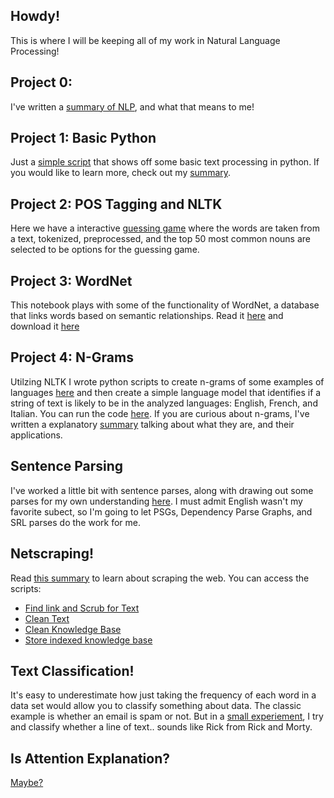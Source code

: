 
## Howdy!
This is where I will be keeping all of my work in Natural Language Processing!

## Project 0:
I've written a [summary of NLP](overview-of-nlp.pdf), and what that means to me!

## Project 1: Basic Python
Just a [simple script](project-1/contact-parser.py) that shows off some basic text processing in python. If you would like to learn more, check out my [summary](project-1/summary.md).

## Project 2: POS Tagging and NLTK
Here we have a interactive [guessing game](project-2/guessing-game.py) where the words are taken from a text, tokenized, preprocessed, and the top 50 most common nouns are selected to be options for the guessing game.

## Project 3: WordNet
This notebook plays with some of the functionality of WordNet, a database that links words based on semantic relationships. Read it [here](project-3/wordnet.pdf) and download it [here](project-3/wordnet.ipynb)

## Project 4: N-Grams
Utilzing NLTK I wrote python scripts to create n-grams of some examples of languages [here](project-4/ngram-dictionary.py) and then create a simple language model that identifies if a string of text is likely to be in the analyzed languages: English, French, and Italian. You can run the code [here](project-4/language-finder.py). If you are curious about n-grams, I've written a explanatory [summary](project-4/ngrams-assignment.pdf) talking about what they are, and their applications.

## Sentence Parsing
I've worked a little bit with sentence parses, along with drawing out some parses for my own understanding [here](sentence_parsing.pdf). I must admit English wasn't my favorite subect, so I'm going to let PSGs, Dependency Parse Graphs, and SRL parses do the work for me.

## Netscraping!
Read [this summary](project-5/summary.pdf) to learn about scraping the web. You can access the scripts:
- [Find link and Scrub for Text](project-5/web_crawler.py)
- [Clean Text](project-5/web_crawler2.py)
- [Clean Knowledge Base](project-5/web_crawler3.py)
- [Store indexed knowledge base](project-5/web_crawler4.py)

## Text Classification!
It's easy to underestimate how just taking the frequency of each word in a data set would allow you to classify something about data. The classic example is whether an email is spam or not. But in a [small experiement](project-6/text-classification.pdf), I try and classify whether a line of text.. sounds like Rick from Rick and Morty.

## Is Attention Explanation?
[Maybe?](Summary_of_Attention_Article.pdf)
